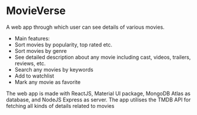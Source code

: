 # MovieVerse
 A web app through which user can see details of various movies.
- Main features:
- Sort movies by popularity, top rated etc.
- Sort movies by genre
- See detailed description about any movie including cast, videos, trailers, reviews, etc.
- Search any movies by keywords
- Add to watchlist
- Mark any movie as favorite

The web app is made with ReactJS, Material UI package, MongoDB Atlas as database, and NodeJS Express as server.
The app utilises the TMDB API for fetching all kinds of details related to movies
